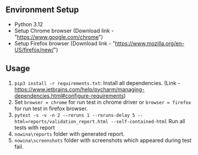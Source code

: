 ## Environment Setup
- Python 3.12
- Setup Chrome browser (Download link - "https://www.google.com/chrome")
- Setup Firefox browser (Download link - "https://www.mozilla.org/en-US/firefox/new/")


## Usage
1. `pip3 install -r requirements.txt`:  Install all dependencies. (Link - https://www.jetbrains.com/help/pycharm/managing-dependencies.html#configure-requirements)
2. Set `browser = chrome` for run test in chrome driver or `browser = firefox` for run test in firefox browser.
3. `pytest -s -v -n 2 --reruns 1 --reruns-delay 5 --html=reports/validation_report.html --self-contained-html` Run all tests with report
4. `nowina\reports` folder with generated report.
5. `nowina\screenshots` folder with screenshots which appeared during test fail.

